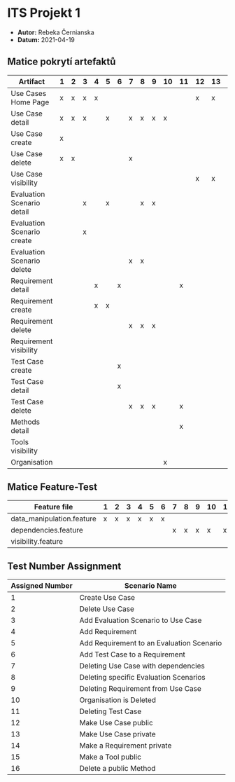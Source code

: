 # ITS Projekt 1

- **Autor:** Rebeka Černianska
- **Datum:** 2021-04-19

## Matice pokrytí artefaktů

| Artifact | 1 | 2 | 3 | 4 | 5 | 6 | 7 | 8 | 9 | 10 | 11 | 12 | 13 | 14 | 15 | 16 |
|----------|---|---|---|---|---|---|---|---|---|---|----|----|----|----|----|----|
| Use Cases Home Page | x | x | x | x |  |  |  |  |  |  |  | x | x |  |  |  |
| Use Case detail | x | x | x |  | x |  | x | x | x | x |  |  |  |  |  |  |
| Use Case create | x |  |  |  |  |  |  |  |  |  |  |  |  |  |  |  |
| Use Case delete | x | x |  |  |  |  | x |  |  |  |  |  |  |  |  |  |
| Use Case visibility |  |  |  |  |  |  |  |  |  |  |  | x | x | x |  |  |
| Evaluation Scenario detail |  |  | x |  | x |  |  | x | x |  |  |  |  |  |  |  |
| Evaluation Scenario create |  |  | x |  |  |  |  |  |  |  |  |  |  |  |  |  |
| Evaluation Scenario delete |  |  |  |  |  |  | x | x |  |  |  |  |  |  |  |  |
| Requirement detail |  |  |  | x |  | x |  |  |  |  | x |  |  |  |  |  |
| Requirement create |  |  |  | x | x |  |  |  |  |  |  |  |  |  |  |  |
| Requirement delete |  |  |  |  |  |  | x | x | x |  |  |  |  |  |  |  |
| Requirement visibility |  |  |  |  |  |  |  |  |  |  |  |  |  | x |  |  |
| Test Case create |  |  |  |  |  | x |  |  |  |  |  |  |  |  |  |  |
| Test Case detail |  |  |  |  |  | x |  |  |  |  |  |  |  |  |  |  |
| Test Case delete |  |  |  |  |  |  | x | x | x |  | x |  |  |  |  |  |
| Methods detail |  |  |  |  |  |  |  |  |  |  | x |  |  |  |  | x |
| Tools visibility |  |  |  |  |  |  |  |  |  |  |  |  |  |  | x |  |
| Organisation |  |  |  |  |  |  |  |  |  | x |  |  |  |  |  |  |


## Matice Feature-Test

| Feature file | 1 | 2 | 3 | 4 | 5 | 6 | 7 | 8 | 9 | 10 | 11 | 12 | 13 | 14 | 15 | 16 |
|----------|---|---|---|---|---|---|---|---|---|---|----|----|----|----|----|----|
| data_manipulation.feature | x | x | x | x | x | x |  |  |  |  |  |  |  |  |  |  |
| dependencies.feature |  |  |  |  |  |  | x | x | x | x | x |  |  |  |  |  |
| visibility.feature |  |  |  |  |  |  |  |  |  |  |  | x | x | x | x | x |


## Test Number Assignment
| Assigned Number | Scenario Name |
|----------|---|
| 1 | Create Use Case|
| 2 | Delete Use Case |
| 3 | Add Evaluation Scenario to Use Case |
| 4 | Add Requirement |
| 5 | Add Requirement to an Evaluation Scenario |
| 6 | Add Test Case to a Requirement |
| 7 | Deleting Use Case with dependencies |
| 8 | Deleting specific Evaluation Scenarios |
| 9 | Deleting Requirement from Use Case |
| 10 | Organisation is Deleted |
| 11 | Deleting Test Case |
| 12 |Make Use Case public |
| 13 | Make Use Case private |
| 14 | Make a Requirement private |
| 15 | Make a Tool public |
| 16 | Delete a public Method |

